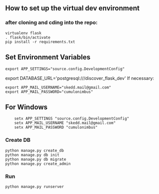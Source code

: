 ## How to set up the virtual dev environment

### after cloning and cding into the repo:

    virtualenv flask
    . flask/bin/activate
    pip install -r requirements.txt

## Set Environment Variables

    export APP_SETTINGS="source.config.DevelopmentConfig"
export  DATABASE_URL='postgresql:///discover_flask_dev'	
	If necessary:
	
	export APP_MAIL_USERNAME="skedd.mail@gmail.com"
	export APP_MAIL_PASSWORD="cumulonimbus"
	
## For Windows
		setx APP_SETTINGS "source.config.DevelopmentConfig"
        setx APP_MAIL_USERNAME "skedd.mail@gmail.com"
	    setx APP_MAIL_PASSWORD "cumulonimbus"
### Create DB

    python manage.py create_db
    python manage.py db init
    python manage.py db migrate
    python manage.py create_admin

### Run

    python manage.py runserver
